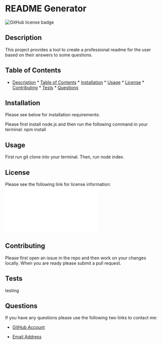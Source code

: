# README Generator

![GitHub license badge](https://img.shields.io/badge/license-GNU-blue.svg)

## Description

This project provides a tool to create a professional readme for the user based on their answers to some questions.
## Table of Contents
* [Description](#description)
      * [Table of Contents](#table-of-contents)
      * [Installation](#installation)
      * [Usage](#usage)
      * [License](#license)
      * [Contributing](#contributing)
      * [Tests](#tests)
      * [Questions](#questions)
      
## Installation
Please see below for installation requirements:

Please first install node.js and then run the following command in your terminal: npm install


## Usage
First run git clone <project> into your terminal. Then, run node index.

## License
Please see the following link for license information: 
![GitHub license](./utils/license-GNU.txt)

## Contributing
Please first open an issue in the repo and then work on your changes locally. When you are ready please submit a pull request.

## Tests
testing

## Questions
If you have any questions please use the following two links to contact me:

* [GitHub Account](https://github.com/sshahram)

* [Email Address](shirin.shahram23@gmail.com)
